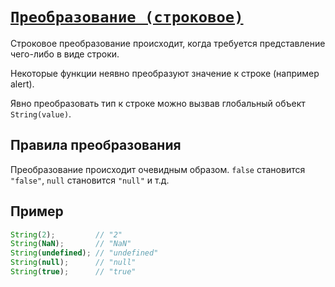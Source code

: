 # [`Преобразование (строковое)`](../index.md)

Строковое преобразование происходит, когда требуется представление чего-либо в виде строки.

Некоторые функции неявно преобразуют значение к строке (например alert).

Явно преобразовать тип к строке можно вызвав глобальный объект `String(value)`.

## Правила преобразования

Преобразование происходит очевидным образом. `false` становится `"false"`, `null` становится `"null"` и т.д.

## Пример

```js
String(2);         // "2"
String(NaN);       // "NaN"
String(undefined); // "undefined"
String(null);      // "null"
String(true);      // "true"
```
